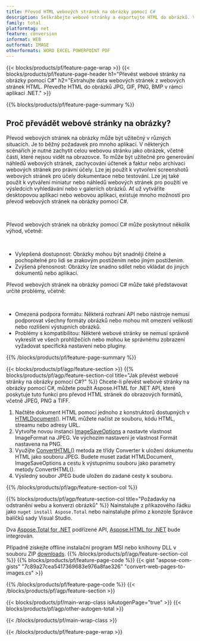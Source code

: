 ```yaml
---
title: Převod HTML webových stránek na obrázky pomocí C#
description: Seškrábejte webové stránky a exportujte HTML do obrázků. Vyvíjejte aplikace .NET pro seškrabování dat webových stránek do JPEG, PNG, GIF, BMP atd. 
family: total
platformtag: net
feature: conversion
informat: WEB
outformat: IMAGE
otherformats: WORD EXCEL POWERPOINT PDF
---
```

{{< blocks/products/pf/feature-page-wrap >}}
{{< blocks/products/pf/feature-page-header h1="Převést webové stránky na obrázky pomocí C#" h2="Extrahujte data webových stránek z webových stránek HTML. Převeďte HTML do obrázků JPG, GIF, PNG, BMP v rámci aplikací .NET." >}}

{{% blocks/products/pf/feature-page-summary %}}

<h2 class="heading-border">Proč převádět webové stránky na obrázky?</h2>
<p>Převod webových stránek na obrázky může být užitečný v různých situacích. Je to běžný požadavek pro mnoho aplikací. V některých scénářích je nutné zachytit celou webovou stránku jako obrázek, včetně částí, které nejsou vidět na obrazovce. To může být užitečné pro generování náhledů webových stránek, zachycování účtenek a faktur nebo archivaci webových stránek pro právní účely. Lze jej použít k vytvoření screenshotů webových stránek pro účely dokumentace nebo testování. Lze jej také použít k vytváření miniatur nebo náhledů webových stránek pro použití ve výsledcích vyhledávání nebo v galeriích obrázků. Ať už vytváříte desktopovou aplikaci nebo webovou aplikaci, existuje mnoho možností pro převod webových stránek na obrázky pomocí C#.</p><br />

<p>Převod webových stránek na obrázky pomocí C# může poskytnout několik výhod, včetně:</p><br />
<ul>
<li>Vylepšená dostupnost: Obrázky mohou být snadněji čitelné a pochopitelné pro lidi se zrakovým postižením nebo jiným postižením.</li>
<li>Zvýšená přenosnost: Obrázky lze snadno sdílet nebo vkládat do jiných dokumentů nebo aplikací.</li>
</ul>
<p>Převod webových stránek na obrázky pomocí C# může také představovat určité problémy, včetně:</p><br />
<ul>
<li>Omezená podpora formátu: Některá rozhraní API nebo nástroje nemusí podporovat všechny formáty obrázků nebo mohou mít omezení velikosti nebo rozlišení výstupních obrázků.</li>
<li>Problémy s kompatibilitou: Některé webové stránky se nemusí správně vykreslit ve všech prohlížečích nebo mohou ke správnému zobrazení vyžadovat specifická nastavení nebo pluginy.</li>
</ul>
{{% /blocks/products/pf/feature-page-summary  %}}

{{< blocks/products/pf/agp/feature-section >}}
{{% blocks/products/pf/agp/feature-section-col title="Jak převést webové stránky na obrázky pomocí C#?" %}}
Chcete-li převést webové stránky na obrázky pomocí C#, můžete použít Aspose.HTML for .NET API, které poskytuje tuto funkci pro převod HTML stránek do obrazových formátů, včetně JPEG, PNG a TIFF.</p>

1. Načtěte dokument HTML pomocí jednoho z konstruktorů dostupných v [HTMLDocument()](https://reference.aspose.com/html/net/aspose.html/htmldocument/). HTML můžete načíst ze souboru, kódu HTML, streamu nebo adresy URL.
2. Vytvořte novou instanci [ImageSaveOptions](https://reference.aspose.com/html/net/aspose.html.saving/imagesaveoptions/) a nastavte vlastnost ImageFormat na JPEG. Ve výchozím nastavení je vlastnost Formát nastavena na PNG.
3. Využijte [ConvertHTML()](https://reference.aspose.com/html/net/aspose.html.converters/converter/converthtml/) metoda ze třídy Converter k uložení dokumentu HTML jako souboru JPEG. Budete muset zadat HTMLDocument, ImageSaveOptions a cestu k výstupnímu souboru jako parametry metody ConvertHTML().
4. Výsledný soubor JPEG bude uložen do zadané cesty k souboru.
 
{{% /blocks/products/pf/agp/feature-section-col %}}

{{% blocks/products/pf/agp/feature-section-col title="Požadavky na odstranění webu a konverzi obrázků" %}}
Nainstalujte z příkazového řádku jako ```nuget install Aspose.Total``` nebo nainstalujte přímo z konzole Správce balíčků sady Visual Studio.

Dva [Aspose.Total for .NET](https://products.aspose.com/total/net/) podřízené API, [Aspose.HTML for .NET](https://products.aspose.com/html/net/) bude integrován.

Případně získejte offline instalační program MSI nebo knihovny DLL v souboru ZIP [downloads](https://releases.aspose.com/total/net).
{{% /blocks/products/pf/agp/feature-section-col %}}
{{% blocks/products/pf/feature-page-code %}}
{{< gist "aspose-com-gists" "7c89a27cea5417369683e976a8fae326" "convert-web-pages-to-images.cs" >}}

{{% /blocks/products/pf/feature-page-code %}}
{{< /blocks/products/pf/agp/feature-section >}}

{{< blocks/products/pf/main-wrap-class isAutogenPage="true" >}}
{{< blocks/products/pf/agp/other-autogen-total >}}

{{< /blocks/products/pf/main-wrap-class >}}

{{< /blocks/products/pf/feature-page-wrap >}}